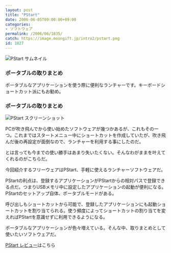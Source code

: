 ```yaml
---
layout: post
title: "PStart"
date: 2006-06-05T09:00:00+09:00
categories:
- ソフトウェア
permalink: /2006/06/1835/
catch: https://image.moongift.jp/intro2/pstart.png
id: 1827
---
```

 ![PStart サムネイル](https://image.moongift.jp/intro2/pstart.t.png "PStart サムネイル")
  

### ポータブルの取りまとめ
  
ポータブルなアプリケーションを使う際に便利なランチャーです。キーボードショートカット派にもお勧め。  
<!--more-->  

### ポータブルの取りまとめ
  

![PStart スクリーンショット](https://image.moongift.jp/intro2/pstart.png "PStart スクリーンショット")

  

PCが吹き飛んでから使い始めたソフトウェアが幾つかあるが、これもその一つ。これまではスタートメニュー中にショートカットを作成していたが、吹き飛んだ後の再設定が面倒なので、ランチャーを利用する事にしたのだ。

  

とは言っても今までの使い勝手はあまり失いたくない。そんなわがままを叶えてくれるのがこちらだ。

  

今回紹介するフリーウェアはPStart、手軽に使えるランチャーソフトウェアだ。

  

PStartの利点は、登録するアプリケーションがPStartからの相対パスで登録できる点だ。つまりUSBメモリ中に設定したアプリケーションの起動が便利になる。PStartのセットアップ自体、ポータブルモードがある。

  

呼び出しもショートカットから可能で、登録したアプリケーションにも起動ショートカットを割り当てられる。使う頻度によってショートカットの割り当てを変えればPStartを意識せずに利用できるようになる。

  

ポータブルなアプリケーションが色々増えている。そんな中、取りまとめとして使いたいソフトウェアだ。

  

[PStart レビュー](http://oss.moongift.jp/review/i-1837.html)はこちら

